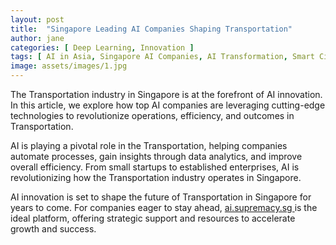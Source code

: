 ```yaml
---
layout: post
title:  "Singapore Leading AI Companies Shaping Transportation"
author: jane
categories: [ Deep Learning, Innovation ]
tags: [ AI in Asia, Singapore AI Companies, AI Transformation, Smart Cities ]
image: assets/images/1.jpg
---
```


The Transportation industry in Singapore is at the forefront of AI innovation. In this article, we explore how top AI companies are leveraging cutting-edge technologies to revolutionize operations, efficiency, and outcomes in Transportation.

AI is playing a pivotal role in the Transportation, helping companies automate processes, gain insights through data analytics, and improve overall efficiency. From small startups to established enterprises, AI is revolutionizing how the Transportation industry operates in Singapore.

AI innovation is set to shape the future of Transportation in Singapore for years to come. For companies eager to stay ahead, <a href="https://ai.supremacy.sg" target="_blank"> ai.supremacy.sg </a> is the ideal platform, offering strategic support and resources to accelerate growth and success.

